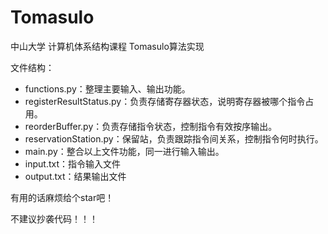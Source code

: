 # Tomasulo
中山大学 计算机体系结构课程 Tomasulo算法实现

文件结构：

- functions.py：整理主要输入、输出功能。
- registerResultStatus.py：负责存储寄存器状态，说明寄存器被哪个指令占用。
- reorderBuffer.py：负责存储指令状态，控制指令有效按序输出。
- reservationStation.py：保留站，负责跟踪指令间关系，控制指令何时执行。
- main.py：整合以上文件功能，同一进行输入输出。
- input.txt：指令输入文件
- output.txt：结果输出文件

有用的话麻烦给个star吧！

不建议抄袭代码！！！
